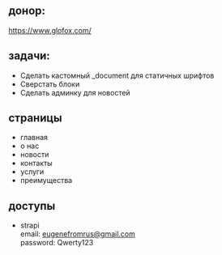 ## донор:   
https://www.glofox.com/   

## задачи:
* Сделать кастомный _document для статичных шрифтов
* Сверстать блоки
* Сделать админку для новостей

## страницы
* главная
* о нас
* новости
* контакты
* услуги
* преимущества

## доступы
- strapi    
email: eugenefromrus@gmail.com  
password: Qwerty123   